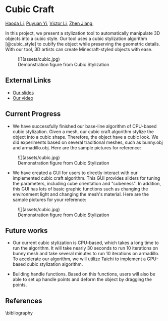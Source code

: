 # Cubic Craft

[Haoda Li](https://github.com/haoda-li), 
[Puyuan Yi](https://github.com/JamesYi2953), 
[Victor Li](https://github.com/weiji-li), 
[Zhen Jiang](https://github.com/Jz1116), 


In this project, we present a stylization tool to automatically manipulate 3D objects into a cubic style. Our tool uses a cubic stylization algorithm [@cubic_style] to cubify the object while preserving the geometric details. With our tool, 3D artists can create Minecraft-styled objects with ease. 


<figure markdown>
  ![](assets/cubic.jpg)
  <figcaption>Demonstration figure from Cubic Stylization</figcaption>
</figure>

## External Links

- [Our slides](https://docs.google.com/presentation/d/12iifKoNhjGInhJqSMDu6pAhNFBX3i4AgdjXz3iN-nas/edit?usp=share_link)
- [Our video](https://drive.google.com/file/d/1zCyl1HJOp3MiYYKhZTIQK5oc2nY-kC44/view?usp=share_link)

## Current Progress

- We have successfully finished our base-line algorithm of CPU-based cubic stylization. Given a mesh, our cubic craft algorithm
 stylize the object into a cubic shape. Therefore, the object have a cubic look. We did experiments based
 on several traditional meshes, such as bunny.obj and armadillo.obj. Here are the sample pictures for reference:

 <figure markdown>
  ![](assets/cubic.jpg)
  <figcaption>Demonstration figure from Cubic Stylization</figcaption>
</figure>

- We have created a GUI for users to directly interact with our implemented cubic craft algorithm. This GUI provides sliders 
for tuning the parameters, including cube orientation and "cubeness". In addition, this GUI has lots of basic
graphic functions such as changing the environment light and changing the mesh's material. Here are the sample pictures
for your reference:

<figure markdown>
  ![](assets/cubic.jpg)
  <figcaption>Demonstration figure from Cubic Stylization</figcaption>
</figure>

## Future works

- Our current cubic stylization is CPU-based, which takes a long time to run the algorithm. It will
take nearly 30 seconds to run 10 iterations on bunny mesh and take several minutes to run 10 iterations on
armadillo. To accelerate our algorithm, we will utilize Taichi to implement a GPU-based cubic stylization algorithm.

- Building handle functions. Based on this functions, users will also be able to set up handle points and deform the object by dragging the points.


## References
\bibliography